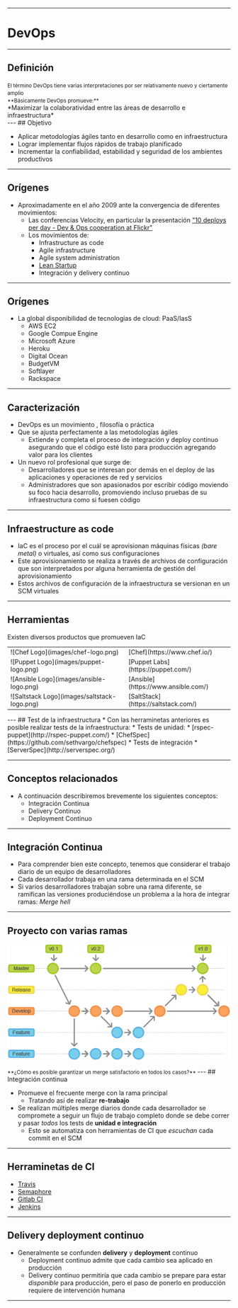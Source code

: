 ***
# DevOps
---
## Definición

<small class="fragment">
El término DevOps tiene varias interpretaciones por ser relativamente nuevo
y ciertamente amplio
<br />
**Básicamente DevOps promueve:**
</small>
<div class="fragment">
*Maximizar la colaboratividad entre las áreas de desarrollo e infraestructura*
</div>
---
## Objetivo

* Aplicar metodologías ágiles tanto en desarrollo como en infraestructura
* Lograr implementar flujos rápidos de trabajo planificado
* Incrementar la confiabilidad, estabilidad y seguridad de los ambientes
  productivos

---
## Orígenes

* Aproximadamente en el año 2009 ante la convergencia de diferentes movimientos:
  *  Las conferencias Velocity, en particular la presentación ["10 deploys per
  day - Dev & Ops cooperation at Flickr"](https://www.youtube.com/watch?v=LdOe18KhtT4)
  * Los movimientos de:
      * Infrastructure as code
      * Agile infrastructure
      * Agile system administration
      * [Lean Startup](http://theleanstartup.com/principles)
      * Integración y delivery continuo
---
## Orígenes
  * La global disponibilidad de tecnologías de cloud: PaaS/IasS
    * AWS EC2
    * Google Compue Engine
    * Microsoft Azure
    * Heroku
    * Digital Ocean
    * BudgetVM
    * Softlayer
    * Rackspace
---
## Caracterización

* DevOps es un movimiento , filosofía o práctica
* Que se ajusta perfectamente a las metodologías ágiles
  * Extiende y completa el proceso de integración y deploy continuo asegurando
    que el código esté listo para producción agregando valor para los clientes 
* Un nuevo rol profesional que surge de:
  * Desarrolladores que se interesan por demás en el deploy de las aplicaciones
    y operaciones de red y servicios
  * Administradores que son apasionados por escribir código moviendo su foco
    hacia desarrollo, promoviendo incluso pruebas de su infraestructura como si
    fuesen código
---
## Infraestructure as code

* IaC es el proceso por el cuál se aprovisionan máquinas físicas *(bare metal)* o
  virtuales, así como sus configuraciones
* Este aprovisionamiento se realiza a través de archivos de
  configuración que son interpretados por alguna herramienta de gestión del
  aprovisionamiento
* Estos archivos de configuración de la infraestructura se versionan en un SCM
  virtuales

---
## Herramientas

Existen diversos productos que promueven IaC
<table class="product_logos">
<tr>
<td> ![Chef Logo](images/chef-logo.png) </td><td> [Chef](https://www.chef.io/) </td>
</tr>
<tr>
<td> ![Puppet Logo](images/puppet-logo.png) </td><td> [Puppet Labs](https://puppet.com/) </td>
</tr>
<tr>
<td> ![Ansible Logo](images/ansible-logo.png) </td><td> [Ansible](https://www.ansible.com/) </td>
</tr>
<tr>
<td> ![Saltstack Logo](images/saltstack-logo.png) </td><td> [SaltStack](https://saltstack.com/) </td>
</tr>
</table>
---
## Test de la infraestructura
* Con las herraminetas anteriores es posible realizar tests de la
  infraestructura:
  * Tests de unidad:
      * [rspec-puppet](http://rspec-puppet.com/)
      * [ChefSpec](https://github.com/sethvargo/chefspec)
  * Tests de integración
      * [ServerSpec](http://serverspec.org/)

---
## Conceptos relacionados

* A continuación describiremos brevemente los siguientes conceptos:
  * Integración Continua
  * Delivery Continuo
  * Deployment Continuo
---
## Integración Continua

* Para comprender bien este concepto, tenemos que considerar el trabajo diario
  de un equipo de desarrolladores
* Cada desarrollador trabaja en una rama determinada en el SCM
* Si varios desarrolladores trabajan sobre una rama diferente, se ramifican las
  versiones produciéndose un problema a la hora de integrar ramas: *Merge hell*
---
## Proyecto con varias ramas

![git branches](images/branches-git.png)

<small class="fragment">
**¿Cómo es posible garantizar un merge satisfactorio en todos los casos?**
</small>
---
## Integración continua

* Promueve el frecuente merge con la rama principal
  * Tratando así de realizar **re-trabajo**
* Se realizan múltiples merge diarios donde cada desarrollador se compromete a
  seguir un flujo de trabajo completo donde se debe correr y pasar *todos* los
tests de **unidad e integración**
  * Esto se automatiza con herramientas de CI que *escuchan* cada commit en el
    SCM
---
## Herraminetas de CI

* [Travis](https://travis-ci.org/)
* [Semaphore](https://semaphoreci.com/)
* [Gitlab CI](https://about.gitlab.com/gitlab-ci/)
* [Jenkins](https://jenkins.io/)

---
## Delivery deployment continuo

* Generalmente se confunden **delivery** y **deployment** continuo
  * Deployment continuo admite que cada cambio sea aplicado en producción
  * Delivery continuo permitiría que cada cambio se prepare para estar
    *disponible* para producción, pero el paso de ponerlo en producción requiere
de intervención humana

***
